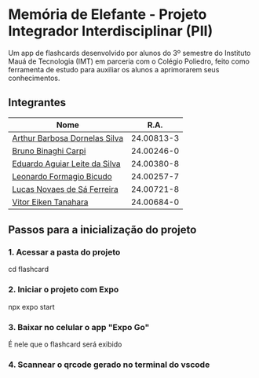 # Memória de Elefante - Projeto Integrador Interdisciplinar (PII)
Um app de flashcards desenvolvido por alunos do 3º semestre do Instituto Mauá de Tecnologia (IMT) em parceria com o Colégio Poliedro, feito como ferramenta de estudo para auxiliar os alunos a aprimorarem seus conhecimentos.

## Integrantes
| Nome                | R.A.       |
| ------------------- | ---------- |
| [Arthur Barbosa Dornelas Silva](https://github.com/arthurbarbosadornelassilva) | 24.00813-3 |
| [Bruno Binaghi Carpi](https://github.com/Brunocarpi) | 24.00246-0 |
| [Eduardo Aguiar Leite da Silva](https://github.com/Eduardo-Aguiar-LdS) | 24.00380-8 |
| [Leonardo Formagio Bicudo](https://github.com/Leonardouk) | 24.00257-7 |
| [Lucas Novaes de Sá Ferreira](https://github.com/Lucasnovaess) | 24.00721-8 |
| [Vitor Eiken Tanahara](https://github.com/vitoreiken) | 24.00684-0 |

## Passos para a inicialização do projeto

### 1. Acessar a pasta do projeto
cd flashcard

### 2. Iniciar o projeto com Expo
npx expo start

### 3. Baixar no celular o app "Expo Go"
É nele que o flashcard será exibido 

### 4. Scannear o qrcode gerado no terminal do vscode 